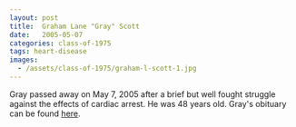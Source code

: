 ```yaml
---
layout: post
title:  Graham Lane "Gray" Scott
date:   2005-05-07
categories: class-of-1975
tags: heart-disease
images:
  - /assets/class-of-1975/graham-l-scott-1.jpg
---
```

Gray passed away on May 7, 2005 after a brief but well fought struggle against the effects of cardiac arrest. He was 48 years old. Gray's obituary can be found [here](http://tinyurl.com/oc3fcdr).
